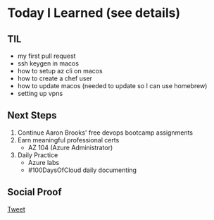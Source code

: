 
# Today I Learned (see details)

## TIL

- my first pull request
- ssh keygen in macos
- how to setup az cli on macos
- how to create a chef user
- how to update macos (needed to update so I can use homebrew)
- setting up vpns

## Next Steps

1) Continue Aaron Brooks' free devops bootcamp assignments
2) Earn meaningful professional certs
    - AZ 104 (Azure Administrator)
3) Daily Practice
    - Azure labs
    - #100DaysOfCloud daily documenting

## Social Proof

[Tweet](https://twitter.com/lrnallday/status/1362403028159131655)

